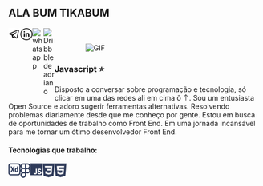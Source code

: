 ## ALA BUM TIKABUM

<a href="https://t.me/tadebrinkadriano">
  <img align="left" alt="telegram" width="24px" src="https://github.com/VamoCodar/VamoCodar/blob/main/image%202.png?raw=true" />
</a>

<a href="https://www.linkedin.com/in/4driano/">
  <img align="left" alt="Linkedin de adriano" width="24px" src="https://github.com/VamoCodar/VamoCodar/blob/main/linkedin-outline.png?raw=true" />
</a>

<a href="https://api.whatsapp.com/send?phone=5531998506206&text=ola%2C%20encontrei%20voc%C3%AA%20no%20github%20!!!">
  <img align="left" alt="whatsapp" width="22px" src="https://cdn.jsdelivr.net/npm/simple-icons@v3/icons/whatsapp.svg" />
</a>

<a href="https://dribbble.com/semnexo">
  <img align="left" alt="Dribbble de adriano" width="22px" src="https://cdn.jsdelivr.net/npm/simple-icons@v3/icons/dribbble.svg" />
</a>


&nbsp;



<img align="right" width="350px" alt="GIF" src="https://media.giphy.com/media/13HgwGsXF0aiGY/giphy.gif"  /> 


&nbsp;


### Javascript   ⭐️
Disposto a conversar sobre programação e tecnologia, só clicar em uma das redes ali em cima ô  <img  alt="seta" width="12px" src="https://github.com/VamoCodar/VamoCodar/blob/main/eff411f228d9f15fe132d326790b83e2.png?raw=true" />.
Sou um entusiasta Open Source e adoro sugerir ferramentas alternativas.
Resolvendo problemas diariamente desde que me conheço por gente.
Estou em busca de oportunidades de trabalho como Front End.
Em uma jornada incansável para me tornar um ótimo desenvolvedor Front End.


#### Tecnologias que trabalho:  

<img align="left" alt="adobe xd"  width="24px"  src="https://raw.githubusercontent.com/VamoCodar/VamoCodar/65bf0fe3b3a8cf0b896916696ae0c75157debb4e/Adobe_XD.svg" />
<img align="left" alt="figma"  width="20px"  src="https://raw.githubusercontent.com/VamoCodar/VamoCodar/4fa3b2ba7a5c2e8e9aaf23d86785b72517dbac5d/Figma.svg" />
<img align="left" alt="javascript"  width="24px"  src="https://raw.githubusercontent.com/VamoCodar/VamoCodar/4fa3b2ba7a5c2e8e9aaf23d86785b72517dbac5d/javascript.svg" />
<img align="left" alt="css3"  width="24px"  src="https://raw.githubusercontent.com/VamoCodar/VamoCodar/4fa3b2ba7a5c2e8e9aaf23d86785b72517dbac5d/css3.svg" />
<img align="left" alt="html5"  width="24px"  src="https://raw.githubusercontent.com/VamoCodar/VamoCodar/4fa3b2ba7a5c2e8e9aaf23d86785b72517dbac5d/html5.svg" />



